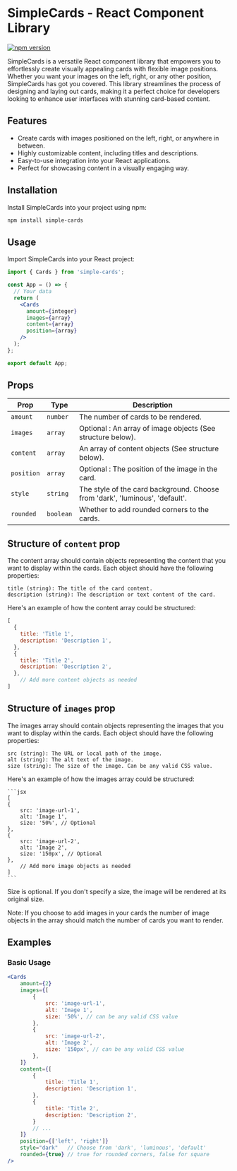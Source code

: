 # SimpleCards - React Component Library

[![npm version](https://badge.fury.io/js/simple-cards.svg)](https://badge.fury.io/js/simple-cards)

SimpleCards is a versatile React component library that empowers you to effortlessly create visually appealing cards with flexible image positions. Whether you want your images on the left, right, or any other position, SimpleCards has got you covered. This library streamlines the process of designing and laying out cards, making it a perfect choice for developers looking to enhance user interfaces with stunning card-based content.

## Features

- Create cards with images positioned on the left, right, or anywhere in between.
- Highly customizable content, including titles and descriptions.
- Easy-to-use integration into your React applications.
- Perfect for showcasing content in a visually engaging way.

## Installation

Install SimpleCards into your project using npm:

```bash
npm install simple-cards
```


## Usage

Import SimpleCards into your React project:

```jsx
import { Cards } from 'simple-cards';

const App = () => {
  // Your data
  return (
    <Cards
      amount={integer}
      images={array}
      content={array}
      position={array}
    />
  );
};

export default App;
```

## Props

| Prop       | Type      | Description                                                                 |
|------------|-----------|-----------------------------------------------------------------------------| 
| `amount`   | `number`  | The number of cards to be rendered.                                         |
| `images`   | `array`   | Optional : An array of image objects (See structure below).                 |
| `content`  | `array`   | An array of content objects (See structure below).                          |
| `position` | `array`   | Optional : The position of the image in the card.                           |
| `style`    | `string`  | The style of the card background. Choose from 'dark', 'luminous', 'default'. |
| `rounded`  | `boolean` | Whether to add rounded corners to the cards.                                |   


## Structure of `content` prop
The content array should contain objects representing the content that you want to display within the cards. Each object should have the following properties:

    title (string): The title of the card content.
    description (string): The description or text content of the card.

Here's an example of how the content array could be structured:

```jsx
[
  {
    title: 'Title 1',
    description: 'Description 1',
  },
  {
    title: 'Title 2',
    description: 'Description 2',
  },
	// Add more content objects as needed
]
```

## Structure of `images` prop
The images array should contain objects representing the images that you want to display within the cards. Each object should have the following properties:

    src (string): The URL or local path of the image.
    alt (string): The alt text of the image.
    size (string): The size of the image. Can be any valid CSS value.

Here's an example of how the images array could be structured:
    
    ```jsx
    [
    {
        src: 'image-url-1',
        alt: 'Image 1',
        size: '50%', // Optional
    },
    {
        src: 'image-url-2',
        alt: 'Image 2',
        size: '150px', // Optional
    },
        // Add more image objects as needed
    ]
    ```
Size is optional. If you don't specify a size, the image will be rendered at its original size.

Note: If you choose to add images  in your cards the number of image objects in the array should match the number of cards you want to render.

## Examples

### Basic Usage

```jsx
<Cards
	amount={2}
	images={[
		{
			src: 'image-url-1',
			alt: 'Image 1',
			size: '50%', // can be any valid CSS value
		},
		{
			src: 'image-url-2',
			alt: 'Image 2',
			size: '150px', // can be any valid CSS value
		},
	]}
	content={[
		{
			title: 'Title 1',
			description: 'Description 1',
		},
		{
			title: 'Title 2',
			description: 'Description 2',
		}
		// ...
	]}
	position={['left', 'right']}
	style="dark"   // Choose from 'dark', 'luminous', 'default'
	rounded={true} // true for rounded corners, false for square
/>
```




